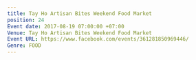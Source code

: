 ```yaml
---
title: Tay Ho Artisan Bites Weekend Food Market
position: 24
Event date: 2017-08-19 07:00:00 +07:00
Venue: Tay Ho Artisan Bites Weekend Food Market
Event URL: https://www.facebook.com/events/361281850969446/
Genre: FOOD
---
```


